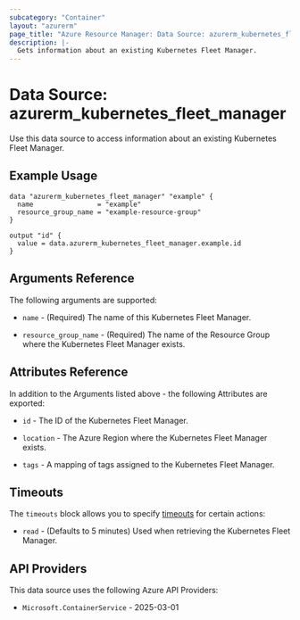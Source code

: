 ```yaml
---
subcategory: "Container"
layout: "azurerm"
page_title: "Azure Resource Manager: Data Source: azurerm_kubernetes_fleet_manager"
description: |-
  Gets information about an existing Kubernetes Fleet Manager.
---
```


# Data Source: azurerm_kubernetes_fleet_manager

Use this data source to access information about an existing Kubernetes Fleet Manager.

## Example Usage

```hcl
data "azurerm_kubernetes_fleet_manager" "example" {
  name                = "example"
  resource_group_name = "example-resource-group"
}

output "id" {
  value = data.azurerm_kubernetes_fleet_manager.example.id
}
```

## Arguments Reference

The following arguments are supported:

* `name` - (Required) The name of this Kubernetes Fleet Manager.

* `resource_group_name` - (Required) The name of the Resource Group where the Kubernetes Fleet Manager exists.

## Attributes Reference

In addition to the Arguments listed above - the following Attributes are exported: 

* `id` - The ID of the Kubernetes Fleet Manager.

* `location` - The Azure Region where the Kubernetes Fleet Manager exists.

* `tags` - A mapping of tags assigned to the Kubernetes Fleet Manager.

## Timeouts

The `timeouts` block allows you to specify [timeouts](https://developer.hashicorp.com/terraform/language/resources/configure#define-operation-timeouts) for certain actions:

* `read` - (Defaults to 5 minutes) Used when retrieving the Kubernetes Fleet Manager.

## API Providers
<!-- This section is generated, changes will be overwritten -->
This data source uses the following Azure API Providers:

* `Microsoft.ContainerService` - 2025-03-01
